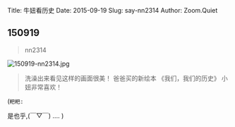Title: 牛妞看历史
Date: 2015-09-19
Slug: say-nn2314
Author: Zoom.Quiet


## 150919
> nn2314

![150919-nn2314.jpg](http://zoomquiet.qiniucdn.com/niuniu-albums/nn2015/150919-nn2314.jpg?imageView2/2/w/420)

> 洗澡出来看见这样的画面很美！
> 爸爸买的新绘本
> 《我们，我们的历史》
> 小妞非常喜欢！


(`粑粑:` 

是也乎,(￣▽￣)
....
)

